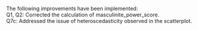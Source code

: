 The following improvements have been implemented:<br>
Q1, Q2: Corrected the calculation of masculinite_power_score.<br>
Q7c: Addressed the issue of heteroscedasticity observed in the scatterplot.<br>
